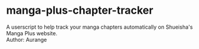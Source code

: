 # manga-plus-chapter-tracker
A userscript to help track your manga chapters automatically on Shueisha's Manga Plus website.  
Author: Aurange
